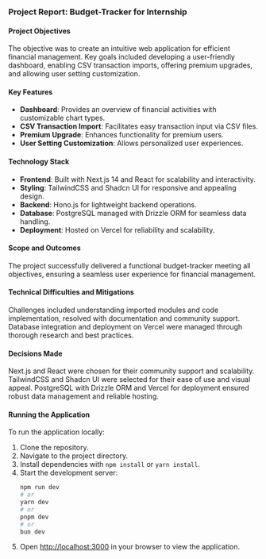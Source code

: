 ### Project Report: Budget-Tracker for Internship

#### Project Objectives
The objective was to create an intuitive web application for efficient financial management. Key goals included developing a user-friendly dashboard, enabling CSV transaction imports, offering premium upgrades, and allowing user setting customization.

#### Key Features
- **Dashboard**: Provides an overview of financial activities with customizable chart types.
- **CSV Transaction Import**: Facilitates easy transaction input via CSV files.
- **Premium Upgrade**: Enhances functionality for premium users.
- **User Setting Customization**: Allows personalized user experiences.

#### Technology Stack
- **Frontend**: Built with Next.js 14 and React for scalability and interactivity.
- **Styling**: TailwindCSS and Shadcn UI for responsive and appealing design.
- **Backend**: Hono.js for lightweight backend operations.
- **Database**: PostgreSQL managed with Drizzle ORM for seamless data handling.
- **Deployment**: Hosted on Vercel for reliability and scalability.

#### Scope and Outcomes
The project successfully delivered a functional budget-tracker meeting all objectives, ensuring a seamless user experience for financial management.

#### Technical Difficulties and Mitigations
Challenges included understanding imported modules and code implementation, resolved with documentation and community support. Database integration and deployment on Vercel were managed through thorough research and best practices.

#### Decisions Made
Next.js and React were chosen for their community support and scalability. TailwindCSS and Shadcn UI were selected for their ease of use and visual appeal. PostgreSQL with Drizzle ORM and Vercel for deployment ensured robust data management and reliable hosting.

#### Running the Application
To run the application locally:
1. Clone the repository.
2. Navigate to the project directory.
3. Install dependencies with `npm install` or `yarn install`.
4. Start the development server:
   ```bash
   npm run dev
   # or
   yarn dev
   # or
   pnpm dev
   # or
   bun dev
   ```
5. Open [http://localhost:3000](http://localhost:3000) in your browser to view the application.


